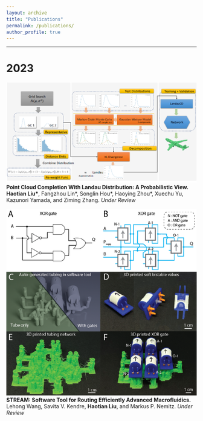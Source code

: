 ```yaml
---
layout: archive
title: "Publications"
permalink: /publications/
author_profile: true
---
```


---
# 2023
![](images/LandauCD_ICLR.png) **Point Cloud Completion With Landau Distribution: A Probabilistic View.** **Haotian Liu\***, Fangzhou Lin\*, Songlin Hou\*, Haoying Zhou\*, Xuechu Yu, Kazunori Yamada, and Ziming Zhang. *Under Review*

![](images/STREAM_ICRA.png) **STREAM: Software Tool for Routing Efficiently Advanced Macrofluidics.** Lehong Wang, Savita V. Kendre, **Haotian Liu**, and Markus P. Nemitz. *Under Review*
